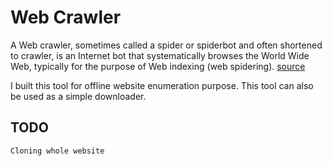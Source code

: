 # Web Crawler

A Web crawler, sometimes called a spider or spiderbot and often shortened to crawler, is an Internet bot that systematically browses the World Wide Web, typically for the purpose of Web indexing (web spidering). [source](http://en.wikipedia.org/wiki/Web_crawler)

I built this tool for offline website enumeration purpose. This tool can also be used as a simple downloader.

## TODO

```css
Cloning whole website
```
